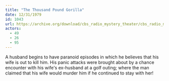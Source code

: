 ```yaml
---
title: "The Thousand Pound Gorilla"
date: 12/31/1979
id: 1043
url: https://archive.org/download/cbs_radio_mystery_theater/cbs_radio_mystery_theater-1001-1050.zip/cbs_radio_mystery_theater-1001-1050%2Fcbsrmt_1043_the_thousand_pound_gorilla.mp3
actors:
  - 49
  - 26
  - 95
---
```

A husband begins to have paranoid episodes in which he believes that his wife is out to kill him. His panic attacks were brought about by a chance encounter with his wife's ex-husband at a golf outing; where the man claimed that his wife would murder him if he continued to stay with her!